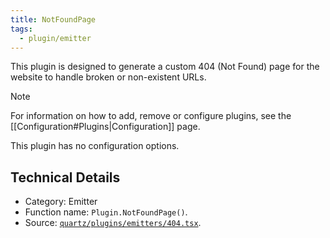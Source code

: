 ```yaml
---
title: NotFoundPage
tags:
  - plugin/emitter
---
```


This plugin is designed to generate a custom 404 (Not Found) page for the website to handle broken or non-existent URLs.

> [!note]
> For information on how to add, remove or configure plugins, see the [[Configuration#Plugins|Configuration]] page.

This plugin has no configuration options.

## Technical Details

- Category: Emitter
- Function name: `Plugin.NotFoundPage()`.
- Source: [`quartz/plugins/emitters/404.tsx`](https://github.com/jackyzha0/quartz/blob/v4/quartz/plugins/emitters/404.tsx).

